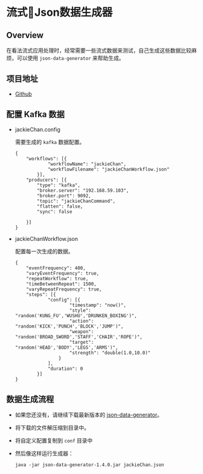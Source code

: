 # 流式Json数据生成器

## Overview

在看法流式应用处理时，经常需要一些流式数据来测试，自己生成这些数据比较麻烦，可以使用 `json-data-generator` 来帮助生成。

## 项目地址

- [Github](https://github.com/everwatchsolutions/json-data-generator)

## 配置 Kafka 数据

- jackieChan.config

    需要生成的 `kafka` 数据配置。

    ```
    {
        "workflows": [{
                "workflowName": "jackieChan",
                "workflowFilename": "jackieChanWorkflow.json"
            }],
        "producers": [{
            "type": "kafka",
            "broker.server": "192.168.59.103",
            "broker.port": 9092,
            "topic": "jackieChanCommand",
            "flatten": false,
            "sync": false

        }]
    }
    ```

- jackieChanWorkflow.json

    配置每一次生成的数据。

    ```
    {
        "eventFrequency": 400,
        "varyEventFrequency": true,
        "repeatWorkflow": true,
        "timeBetweenRepeat": 1500,
        "varyRepeatFrequency": true,
        "steps": [{
                "config": [{
                        "timestamp": "now()",
                        "style": "random('KUNG_FU','WUSHU','DRUNKEN_BOXING')",
                        "action": "random('KICK','PUNCH','BLOCK','JUMP')",
                        "weapon": "random('BROAD_SWORD','STAFF','CHAIR','ROPE')",
                        "target": "random('HEAD','BODY','LEGS','ARMS')",
                        "strength": "double(1.0,10.0)"
                    }
                ],
                "duration": 0
            }]
    }
    ```

## 数据生成流程

- 如果您还没有，请继续下载最新版本的 [json-data-generator](https://github.com/everwatchsolutions/json-data-generator/releases)。

- 将下载的文件解压缩到目录中。

- 将自定义配置复制到 `conf` 目录中

- 然后像这样运行生成器：

    ```
    java -jar json-data-generator-1.4.0.jar jackieChan.json
    ```
